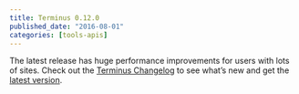 ```yaml
---
title: Terminus 0.12.0
published_date: "2016-08-01"
categories: [tools-apis]
---
```

The latest release has huge performance improvements for users with lots of sites. Check out the [Terminus Changelog](https://github.com/pantheon-systems/cli/blob/master/CHANGELOG.md) to see what’s new and get the [latest version](https://github.com/pantheon-systems/cli/releases).
